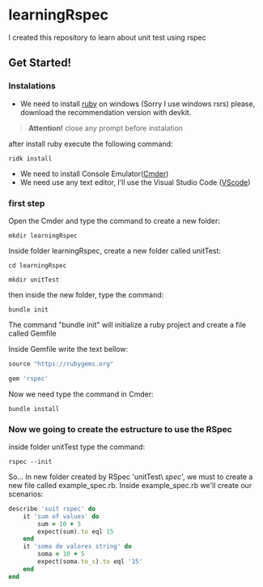 # learningRspec
I created this repository to learn about unit test using rspec

## Get Started!
### Instalations
* We need to install [ruby](https://rubyinstaller.org/downloads/) on windows (Sorry I use windows rsrs)
please, download the recommendation version with devkit.

> **Attention!**  close any prompt before instalation

after install ruby execute the following command:
```
ridk install 
```
* We need to install Console Emulator([Cmder](https://cmder.net/)) 
* We need use any text editor, I'll use the Visual Studio Code ([VScode](https://code.visualstudio.com/))

### first step 
Open the Cmder and type the command to create a new folder:
```
mkdir learningRspec
```
Inside folder learningRspec, create a new folder called unitTest:
```
cd learningRspec
```
```
mkdir unitTest
```
then inside the new folder, type the command:
```
bundle init
``` 
The command "bundle init" will initialize a ruby project and create a file called Gemfile

Inside Gemfile write the text bellow: 
```ruby
source "https://rubygems.org"

gem 'rspec'
```
Now we need type the command in Cmder:
```
bundle install
``` 
### Now we going to create the estructure to use the RSpec

inside folder unitTest type the command:
```
rspec --init
``` 
So... In new folder created by RSpec 'unitTest\ *spec*', we must to create a new file called example_spec.rb. Inside example_spec.rb we'll create our scenarios:

```ruby
describe 'suit rspec' do 
    it 'sum of values' do
        sum = 10 + 5
        expect(sum).to eql 15
    end
    it 'soma de valores string' do
        soma = 10 + 5
        expect(soma.to_s).to eql '15'
    end
end
```


